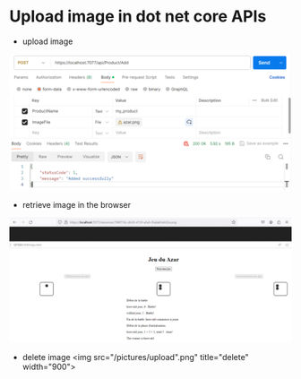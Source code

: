 # Upload image in dot net core APIs 


- upload image
<img src="/pictures/upload.png" title="upload"  width="900">


- retrieve image in the browser
<img src="/pictures/upload2.png" title="retrieve"  width="900">


- delete image
<img src="/pictures/upload".png" title="delete"  width="900">